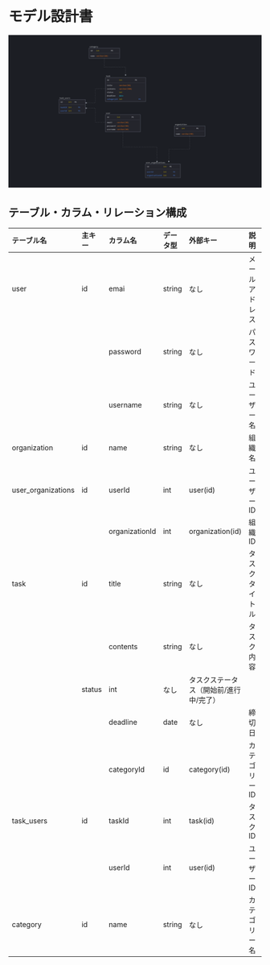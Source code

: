 # モデル設計書

![ERD Diagram](./docs/images/ERD.PNG)

## テーブル・カラム・リレーション構成

| テーブル名 | 主キー | カラム名 | データ型 | 外部キー | 説明 | リレーション | 
|:---|:---|:---|:---|:---|:---|:---|
| user | id | emai | string | なし | メールアドレス | user_organizations, task_users と関連 | 
|  |  | password | string | なし | パスワード |  | 
|  |  | username | string | なし | ユーザー名 |  | 
| organization | id | name | string | なし | 組織名 | user_organizations と関連 | 
| user_organizations | id | userId | int | user(id) | ユーザーID | users と organizations を中間テーブルで関連 | 
|  |  | organizationId | int | organization(id) | 組織ID |  | 
| task | id | title | string | なし | タスクタイトル | task_users, categories と関連 | 
|  |  | contents | string | なし | タスク内容 |  | 
|  | status | int | なし | タスクステータス（開始前/進行中/完了） |  | 
|  |  | deadline | date | なし | 締切日 |  | 
|  |  | categoryId | id | category(id) | カテゴリーID |  | 
| task_users | id | taskId | int | task(id) | タスクID | tasks と users を中間テーブルで関連 | 
|  |  | userId | int | user(id) | ユーザーID |  | 
| category | id | name | string | なし | カテゴリー名 | taskと関連 | 